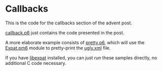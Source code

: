# Callbacks

This is the code for the callbacks section of the advent post.

[callback.p6](callback.p6) just contains the code presented in the post.

A more elaborate example consists of [pretty.p6](pretty.p6), which will use the
[Expat.pm6](Expat.pm6) module to pretty-print the [ugly.xml](ugly.xml) file.

If you have [libexpat](http://expat.sourceforge.net/) installed, you can just
run these samples directly, no additional C code necessary.
